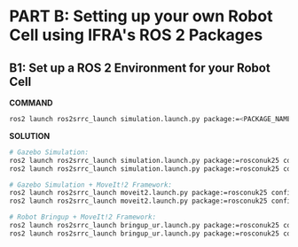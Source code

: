 # PART B: Setting up your own Robot Cell using IFRA's ROS 2 Packages

## B1: Set up a ROS 2 Environment for your Robot Cell

__COMMAND__

```sh
ros2 launch ros2srrc_launch simulation.launch.py package:=<PACKAGE_NAME> config:=<CONFIG_NAME>
```

__SOLUTION__

```sh
# Gazebo Simulation:
ros2 launch ros2srrc_launch simulation.launch.py package:=rosconuk25 config:=ur3_1
ros2 launch ros2srrc_launch simulation.launch.py package:=rosconuk25 config:=ur3_2

# Gazebo Simulation + MoveIt!2 Framework:
ros2 launch ros2srrc_launch moveit2.launch.py package:=rosconuk25 config:=ur3_1
ros2 launch ros2srrc_launch moveit2.launch.py package:=rosconuk25 config:=ur3_2

# Robot Bringup + MoveIt!2 Framework:
ros2 launch ros2srrc_launch bringup_ur.launch.py package:=rosconuk25 config:=ur3_1 robot_ip:=192.168.1.10
ros2 launch ros2srrc_launch bringup_ur.launch.py package:=rosconuk25 config:=ur3_2 robot_ip:=192.168.1.10
```